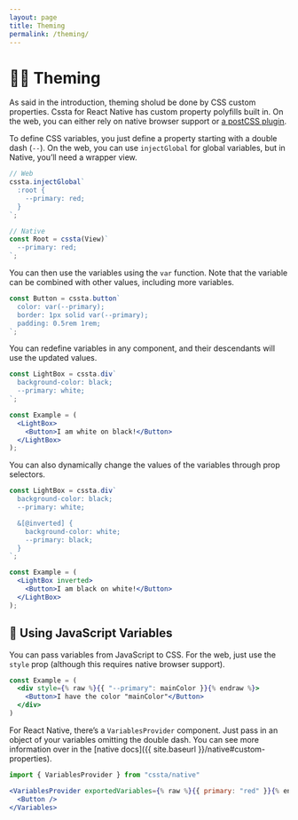 ```yaml
---
layout: page
title: Theming
permalink: /theming/
---
```


# 🏳️‍🌈 Theming

As said in the introduction, theming sholud be done by CSS custom properties. Cssta for React Native has custom property polyfills built in. On the web, you can either rely on native browser support or [a postCSS plugin](https://github.com/MadLittleMods/postcss-css-variables#differences-from-postcss-custom-properties).

To define CSS variables, you just define a property starting with a double dash (`--`). On the web, you can use `injectGlobal` for global variables, but in Native, you’ll need a wrapper view.

```jsx
// Web
cssta.injectGlobal`
  :root {
    --primary: red;
  }
`;

// Native
const Root = cssta(View)`
  --primary: red;
`;
```

You can then use the variables using the `var` function. Note that the variable can be combined with other values, including more variables.

```jsx
const Button = cssta.button`
  color: var(--primary);
  border: 1px solid var(--primary);
  padding: 0.5rem 1rem;
`;
```

You can redefine variables in any component, and their descendants will use the updated values.

```jsx
const LightBox = cssta.div`
  background-color: black;
  --primary: white;
`;

const Example = (
  <LightBox>
    <Button>I am white on black!</Button>
  </LightBox>
);
```

You can also dynamically change the values of the variables through prop selectors.

```jsx
const LightBox = cssta.div`
  background-color: black;
  --primary: white;

  &[@inverted] {
    background-color: white;
    --primary: black;
  }
`;

const Example = (
  <LightBox inverted>
    <Button>I am black on white!</Button>
  </LightBox>
);
```

## 💉 Using JavaScript Variables

You can pass variables from JavaScript to CSS. For the web, just use the `style` prop (although this requires native browser support).

```jsx
const Example = (
  <div style={% raw %}{{ "--primary": mainColor }}{% endraw %}>
    <Button>I have the color "mainColor"</Button>
  </div>
)
```

For React Native, there’s a `VariablesProvider` component. Just pass in an object of your variables omitting the double dash. You can see more information over in the [native docs]({{ site.baseurl }}/native#custom-properties).

```jsx
import { VariablesProvider } from "cssta/native"

<VariablesProvider exportedVariables={% raw %}{{ primary: "red" }}{% endraw %}>
  <Button />
</Variables>
```
